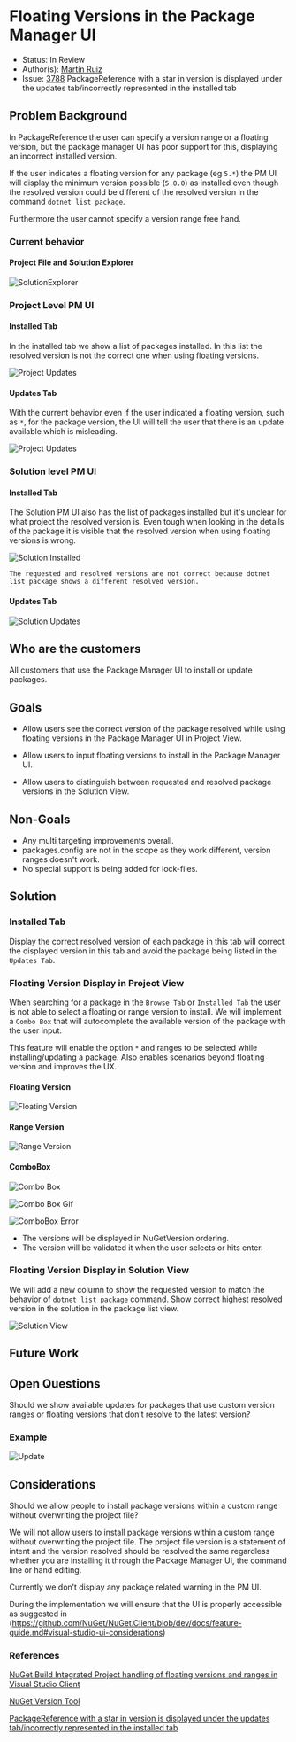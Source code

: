 
# Floating Versions in the Package Manager UI

* Status: In Review
* Author(s): [Martin Ruiz](https://github.com/martinrrm)
* Issue: [3788](https://github.com/NuGet/Home/issues/3788) PackageReference with a star in version is displayed under the updates tab/incorrectly represented in the installed tab

## Problem Background

In PackageReference the user can specify a version range or a floating version, but the package manager UI has poor support for this, displaying an incorrect installed version.

If the user indicates a floating version for any package (eg `5.*`) the PM UI will display the minimum version possible (`5.0.0`) as installed even though the resolved version could be different of the resolved version in the command `dotnet list package`.

Furthermore the user cannot specify a version range free hand.

### Current behavior

#### Project File and Solution Explorer

![SolutionExplorer](../resources/FloatingVersionsInPMUI/ProjectFile&SolutionExplorer.png)

### Project Level PM UI

#### Installed Tab

In the installed tab we show a list of packages installed. In this list the resolved version is not the correct one when using floating versions.

![Project Updates](../resources/FloatingVersionsInPMUI/ProjectPMUIInstalled.png)

#### Updates Tab

With the current behavior even if the user indicated a floating version, such as `*`, for the package version, the UI will tell the user that there is an update available which is misleading.

![Project Updates](../resources/FloatingVersionsInPMUI/ProjectPMUIUpdates.png)

### Solution level PM UI

#### Installed Tab

The Solution PM UI also has the list of packages installed but it's unclear for what project the resolved version is. Even tough when looking in the details of the package it is visible that the resolved version when using floating versions is wrong.

![Solution Installed](../resources/FloatingVersionsInPMUI/PackageManagerForSolution.png)

```
The requested and resolved versions are not correct because dotnet list package shows a different resolved version.
```

#### Updates Tab

![Solution Updates](../resources/FloatingVersionsInPMUI/SolutionPMUIUpdates.png)

## Who are the customers

All customers that use the Package Manager UI to install or update packages.

## Goals

* Allow users see the correct version of the package resolved while using floating versions in the Package Manager UI in Project View.

* Allow users to input floating versions to install in the Package Manager UI.

* Allow users to distinguish between requested and resolved package versions in the Solution View.

## Non-Goals

* Any multi targeting improvements overall.
* packages.config are not in the scope as they work different, version ranges doesn't work.
* No special support is being added for lock-files.

## Solution

### Installed Tab

Display the correct resolved version of each package in this tab will correct the displayed version in this tab and avoid the package being listed in the `Updates Tab`.

### Floating Version Display in Project View

When searching for a package in the `Browse Tab` or `Installed Tab` the user is not able to select a floating or range version to install. We will implement a `Combo Box` that will autocomplete the available version of the package with the user input.

This feature will enable the option `*` and ranges to be selected while installing/updating a package. Also enables scenarios beyond floating version and improves the UX.

#### Floating Version

![Floating Version](../resources/FloatingVersionsInPMUI/FloatingVersionInPMUI.png)

#### Range Version

![Range Version](../resources/FloatingVersionsInPMUI/RangesInPMUI.png)

#### ComboBox

![Combo Box](../resources/FloatingVersionsInPMUI/ComboBox1.png)

![Combo Box Gif](../resources/FloatingVersionsInPMUI/ComboBoxGif.gif)

![ComboBox Error](../resources/FloatingVersionsInPMUI/ComboBox_Error.png)

* The versions will be displayed in NuGetVersion ordering.
* The version will be validated it when the user selects or hits enter.

### Floating Version Display in Solution View

We will add a new column to show the requested version to match the behavior of `dotnet list package` command. Show correct highest resolved version in the solution in the package list view.

![Solution View](../resources/FloatingVersionsInPMUI/SolutionView.png)

## Future Work

## Open Questions

Should we show available updates for packages that use custom version ranges or floating versions that don’t resolve to the latest version?

### Example

![Update](../resources/FloatingVersionsInPMUI/ShouldUpdateRanges.png)

## Considerations

Should we allow people to install package versions within a custom range without overwriting the project file?

We will not allow users to install package versions within a custom range without overwriting the project file. The project file version is a statement of intent and the version resolved should be resolved the same regardless whether you are installing it through the Package Manager UI, the command line or hand editing.

Currently we don’t display any package related warning in the PM UI.

During the implementation we will ensure that the UI is properly accessible as suggested in (<https://github.com/NuGet/NuGet.Client/blob/dev/docs/feature-guide.md#visual-studio-ui-considerations>)

### References

[NuGet Build Integrated Project handling of floating versions and ranges in Visual Studio Client](https://github.com/NuGet/Home/wiki/%5BSpec%5D-NuGet-Build-Integrated-Project-handling-of-floating-versions-and-ranges-in-Visual-Studio-Client)

[NuGet Version Tool](https://nugettoolsdev.azurewebsites.net/5.4.0/find-best-version-match?versionRange=%5B1.*%2C+2.*%29&versions=3.5.8%0D%0A4.0.1)

[PackageReference with a star in version is displayed under the updates tab/incorrectly represented in the installed tab](https://github.com/NuGet/Home/issues/3788)
